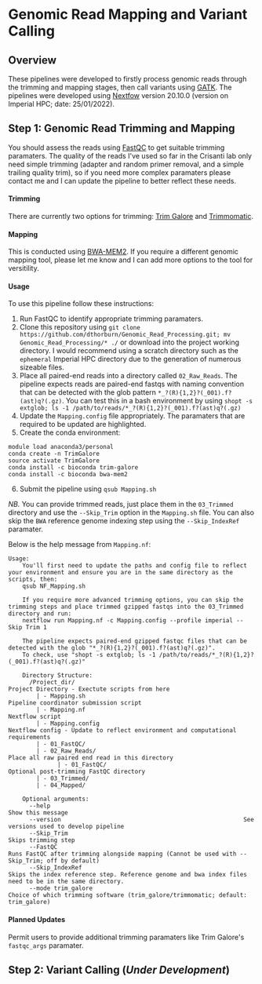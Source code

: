 # Genomic Read Mapping and Variant Calling
## Overview
These pipelines were developed to firstly process genomic reads through the trimming and mapping stages, then call variants using [GATK](https://gatk.broadinstitute.org/hc/en-us). The pipelines were developed using [Nextfow](https://www.nextflow.io/) version 20.10.0 (version on Imperial HPC; date: 25/01/2022). 

## Step 1: Genomic Read Trimming and Mapping
You should assess the reads using [FastQC](https://www.bioinformatics.babraham.ac.uk/projects/fastqc/) to get suitable trimming paramaters. The quality of the reads I've used so far in the Crisanti lab only need simple trimming (adapter and random primer removal, and a simple trailing quality trim), so if you need more complex paramaters please contact me and I can update the pipeline to better reflect these needs.

#### Trimming 
There are currently two options for trimming: [Trim Galore](https://www.bioinformatics.babraham.ac.uk/projects/trim_galore/) and [Trimmomatic](http://www.usadellab.org/cms/?page=trimmomatic).

#### Mapping
This is conducted using [BWA-MEM2](https://github.com/bwa-mem2/bwa-mem2). If you require a different genomic mapping tool, please let me know and I can add more options to the tool for versitility. 

#### Usage
To use this pipeline follow these instructions:

  1. Run FastQC to identify appropriate trimming paramaters.
  2. Clone this repository using `git clone https://github.com/dthorburn/Genomic_Read_Processing.git; mv Genomic_Read_Processing/* ./` or download into the project working directory. I would recommend using a scratch directory such as the `ephemeral` Imperial HPC directory due to the generation of numerous sizeable files.
  3. Place all paired-end reads into a directory called `02_Raw_Reads`. The pipeline expects reads are paired-end fastqs with naming convention that can be detected with the glob pattern `*_?(R){1,2}?(_001).f?(ast)q?(.gz)`. You can test this in a bash environment by using `shopt -s extglob; ls -1 /path/to/reads/*_?(R){1,2}?(_001).f?(ast)q?(.gz)`
  4. Update the `Mapping.config` file appropriately. The paramaters that are required to be updated are highlighted.
  5. Create the conda environment:
```
module load anaconda3/personal
conda create -n TrimGalore
source activate TrimGalore
conda install -c bioconda trim-galore
conda install -c bioconda bwa-mem2
```
  6. Submit the pipeline using `qsub Mapping.sh`

*NB.* You can provide trimmed reads, just place them in the `03_Trimmed` directory and use the `--Skip_Trim` option in the `Mapping.sh` file. You can also skip the `BWA` reference genome indexing step using the `--Skip_IndexRef` paramater.



Below is the help message from `Mapping.nf`:
```
Usage:
	You'll first need to update the paths and config file to reflect your environment and ensure you are in the same directory as the scripts, then:
	qsub NF_Mapping.sh
	
	If you require more advanced trimming options, you can skip the trimming steps and place trimmed gzipped fastqs into the 03_Trimmed directory and run:
	nextflow run Mapping.nf -c Mapping.config --profile imperial --Skip Trim 1

	The pipeline expects paired-end gzipped fastqc files that can be detected with the glob "*_?(R){1,2}?(_001).f?(ast)q?(.gz)". 
	To check, use "shopt -s extglob; ls -1 /path/to/reads/*_?(R){1,2}?(_001).f?(ast)q?(.gz)"
	
	Directory Structure:
	  /Project_dir/                                                Project Directory - Exectute scripts from here
	    | - Mapping.sh      	                               Pipeline coordinator submission script
	    | - Mapping.nf                                             Nextflow script
	    | - Mapping.config                                         Nextflow config - Update to reflect environment and computational requirements
	    | - 01_FastQC/                                             
	    | - 02_Raw_Reads/                                          Place all raw paired end read in this directory
	          | - 01_FastQC/                                       Optional post-trimming FastQC directory
	    | - 03_Trimmed/
	    | - 04_Mapped/
	
	Optional arguments:
	  --help                                                       Show this message
	  --version                                                    See versions used to develop pipeline
	  --Skip_Trim                                                  Skips trimming step
	  --FastQC                                                     Runs FastQC after trimming alongside mapping (Cannot be used with --Skip_Trim; off by default)
	  --Skip_IndexRef                                              Skips the index reference step. Reference genome and bwa index files need to be in the same directory.    
	  --mode trim_galore                                           Choice of which trimming software (trim_galore/trimmomatic; default: trim_galore)
```
#### Planned Updates

Permit users to provide additional trimming paramaters like Trim Galore's `fastqc_args` paramater.

## Step 2: Variant Calling (*Under Development*)
